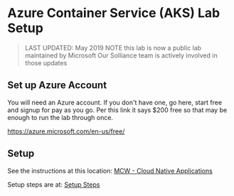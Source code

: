 # Azure Container Service (AKS) Lab Setup

> LAST UPDATED: May 2019
> NOTE this lab is now a public lab maintained by Microsoft
> Our Solliance team is actively involved in those updates

## Set up Azure Account

You will need an Azure account. If you don't have one, go here, start free and signup for pay as you go. Per this link it says $200 free so that may be enough to run the lab through once.

https://azure.microsoft.com/en-us/free/

## Setup

See the instructions at this location:
[MCW - Cloud Native Applications](https://github.com/microsoft/MCW-Cloud-native-applications)

Setup steps are at:
[Setup Steps](https://github.com/microsoft/MCW-Cloud-native-applications/blob/master/Hands-on%20lab/Before%20the%20HOL%20-%20Cloud-native%20applications.md)
